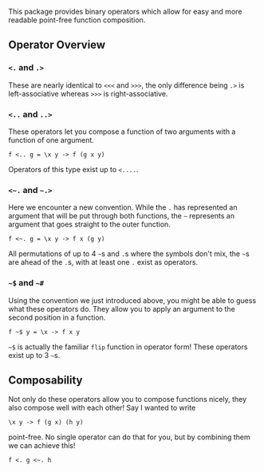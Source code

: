 This package provides binary operators which allow for easy and more readable point-free function composition.

## Operator Overview

### `<.` and `.>`

These are nearly identical to `<<<` and `>>>`, the only difference being `.>` is left-associative whereas `>>>` is right-associative.

### `<..` and `..>`

These operators let you compose a function of two arguments with a function of one argument.
```
f <.. g = \x y -> f (g x y)
```
Operators of this type exist up to `<....`.

### `<~.` and `~.>`

Here we encounter a new convention. While the `.` has represented an argument that will be put through both functions, the `~` represents an argument that goes straight to the outer function.
```
f <~. g = \x y -> f x (g y)
```
All permutations of up to 4 `~`s and `.`s where the symbols don't mix, the `~`s are ahead of the `.`s, with at least one `.`  exist as operators.

### `~$` and `~#`

Using the convention we just introduced above, you might be able to guess what these operators do. They allow you to apply an argument to the second position in a function.
```
f ~$ y = \x -> f x y
```
`~$` is actually the familiar `flip` function in operator form! These operators exist up to 3 `~`s.

## Composability

Not only do these operators allow you to compose functions nicely, they also compose well with each other! Say I wanted to write
```
\x y -> f (g x) (h y)
```
point-free. No single operator can do that for you, but by combining them we can achieve this!
```
f <. g <~. h
```
